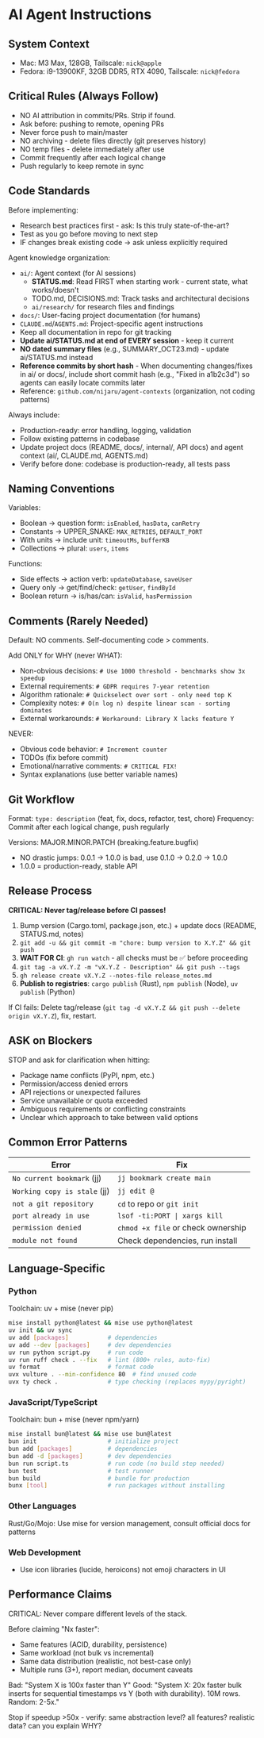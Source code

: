 # AI Agent Instructions

## System Context
- Mac: M3 Max, 128GB, Tailscale: `nick@apple`
- Fedora: i9-13900KF, 32GB DDR5, RTX 4090, Tailscale: `nick@fedora`

## Critical Rules (Always Follow)
- NO AI attribution in commits/PRs. Strip if found.
- Ask before: pushing to remote, opening PRs
- Never force push to main/master
- NO archiving - delete files directly (git preserves history)
- NO temp files - delete immediately after use
- Commit frequently after each logical change
- Push regularly to keep remote in sync

## Code Standards
Before implementing:
- Research best practices first - ask: Is this truly state-of-the-art?
- Test as you go before moving to next step
- IF changes break existing code → ask unless explicitly required

Agent knowledge organization:
- `ai/`: Agent context (for AI sessions)
  - **STATUS.md**: Read FIRST when starting work - current state, what works/doesn't
  - TODO.md, DECISIONS.md: Track tasks and architectural decisions
  - `ai/research/` for research files and findings
- `docs/`: User-facing project documentation (for humans)
- `CLAUDE.md`/`AGENTS.md`: Project-specific agent instructions
- Keep all documentation in repo for git tracking
- **Update ai/STATUS.md at end of EVERY session** - keep it current
- **NO dated summary files** (e.g., SUMMARY_OCT23.md) - update ai/STATUS.md instead
- **Reference commits by short hash** - When documenting changes/fixes in ai/ or docs/, include short commit hash (e.g., "Fixed in a1b2c3d") so agents can easily locate commits later
- Reference: `github.com/nijaru/agent-contexts` (organization, not coding patterns)

Always include:
- Production-ready: error handling, logging, validation
- Follow existing patterns in codebase
- Update project docs (README, docs/, internal/, API docs) and agent context (ai/, CLAUDE.md, AGENTS.md)
- Verify before done: codebase is production-ready, all tests pass

## Naming Conventions
Variables:
- Boolean → question form: `isEnabled`, `hasData`, `canRetry`
- Constants → UPPER_SNAKE: `MAX_RETRIES`, `DEFAULT_PORT`
- With units → include unit: `timeoutMs`, `bufferKB`
- Collections → plural: `users`, `items`

Functions:
- Side effects → action verb: `updateDatabase`, `saveUser`
- Query only → get/find/check: `getUser`, `findById`
- Boolean return → is/has/can: `isValid`, `hasPermission`

## Comments (Rarely Needed)
Default: NO comments. Self-documenting code > comments.

Add ONLY for WHY (never WHAT):
- Non-obvious decisions: `# Use 1000 threshold - benchmarks show 3x speedup`
- External requirements: `# GDPR requires 7-year retention`
- Algorithm rationale: `# Quickselect over sort - only need top K`
- Complexity notes: `# O(n log n) despite linear scan - sorting dominates`
- External workarounds: `# Workaround: Library X lacks feature Y`

NEVER:
- Obvious code behavior: `# Increment counter`
- TODOs (fix before commit)
- Emotional/narrative comments: `# CRITICAL FIX!`
- Syntax explanations (use better variable names)

## Git Workflow
Format: `type: description` (feat, fix, docs, refactor, test, chore)
Frequency: Commit after each logical change, push regularly

Versions: MAJOR.MINOR.PATCH (breaking.feature.bugfix)
- NO drastic jumps: 0.0.1 → 1.0.0 is bad, use 0.1.0 → 0.2.0 → 1.0.0
- 1.0.0 = production-ready, stable API

## Release Process
**CRITICAL: Never tag/release before CI passes!**

1. Bump version (Cargo.toml, package.json, etc.) + update docs (README, STATUS.md, notes)
2. `git add -u && git commit -m "chore: bump version to X.Y.Z" && git push`
3. **WAIT FOR CI**: `gh run watch` - all checks must be ✅ before proceeding
4. `git tag -a vX.Y.Z -m "vX.Y.Z - Description" && git push --tags`
5. `gh release create vX.Y.Z --notes-file release_notes.md`
6. **Publish to registries**: `cargo publish` (Rust), `npm publish` (Node), `uv publish` (Python)

If CI fails: Delete tag/release (`git tag -d vX.Y.Z && git push --delete origin vX.Y.Z`), fix, restart.

## ASK on Blockers
STOP and ask for clarification when hitting:
- Package name conflicts (PyPI, npm, etc.)
- Permission/access denied errors
- API rejections or unexpected failures
- Service unavailable or quota exceeded
- Ambiguous requirements or conflicting constraints
- Unclear which approach to take between valid options

## Common Error Patterns
| Error | Fix |
|-------|-----|
| `No current bookmark` (jj) | `jj bookmark create main` |
| `Working copy is stale` (jj) | `jj edit @` |
| `not a git repository` | `cd` to repo or `git init` |
| `port already in use` | `lsof -ti:PORT \| xargs kill` |
| `permission denied` | `chmod +x file` or check ownership |
| `module not found` | Check dependencies, run install |

## Language-Specific

### Python
Toolchain: uv + mise (never pip)
```bash
mise install python@latest && mise use python@latest
uv init && uv sync
uv add [packages]           # dependencies
uv add --dev [packages]     # dev dependencies
uv run python script.py     # run code
uv run ruff check . --fix   # lint (800+ rules, auto-fix)
uv format                   # format code
uvx vulture . --min-confidence 80  # find unused code
uvx ty check .              # type checking (replaces mypy/pyright)
```

### JavaScript/TypeScript
Toolchain: bun + mise (never npm/yarn)
```bash
mise install bun@latest && mise use bun@latest
bun init                    # initialize project
bun add [packages]          # dependencies
bun add -d [packages]       # dev dependencies
bun run script.ts           # run code (no build step needed)
bun test                    # test runner
bun build                   # bundle for production
bunx [tool]                 # run packages without installing
```

### Other Languages
Rust/Go/Mojo: Use mise for version management, consult official docs for patterns

### Web Development
- Use icon libraries (lucide, heroicons) not emoji characters in UI

## Performance Claims
CRITICAL: Never compare different levels of the stack.

Before claiming "Nx faster":
- Same features (ACID, durability, persistence)
- Same workload (not bulk vs incremental)
- Same data distribution (realistic, not best-case only)
- Multiple runs (3+), report median, document caveats

Bad: "System X is 100x faster than Y"
Good: "System X: 20x faster bulk inserts for sequential timestamps vs Y (both with durability). 10M rows. Random: 2-5x."

Stop if speedup >50x - verify: same abstraction level? all features? realistic data? can you explain WHY?
